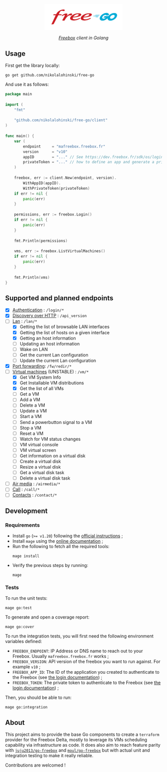 <div align="center">
<img src="./free-go.svg" width="250"/>

<i><a href="https://en.wikipedia.org/wiki/Freebox" target="_blank">Freebox</a> client in Golang</i>
</div>


## Usage

First get the library locally:

```shell
go get github.com/nikolalohinski/free-go
```

And use it as follows:

```go
package main

import (
    "fmt"

    "github.com/nikolalohinski/free-go/client"
)

func main() {
    var (
        endpoint     = "mafreebox.freebox.fr"
        version      = "v10" 
        appID        = "..." // See https://dev.freebox.fr/sdk/os/login/ to learn
        privateToken = "..." // how to define an app and generate a private token
    )

    freebox, err := client.New(endpoint, version).
        WithAppID(appID).
        WithPrivateToken(privateToken)
    if err != nil {
        panic(err)
    }

    permissions, err := freebox.Login()
    if err != nil {
        panic(err)
    }

    fmt.Println(permissions)

    vms, err := freebox.ListVirtualMachines()
    if err != nil {
        panic(err)
    }

    fmt.Println(vms)
}
```

## Supported and planned endpoints

- [x] [Authentication](https://dev.freebox.fr/sdk/os/login/) : `/login/*`
- [x] [Discovery over HTTP](https://dev.freebox.fr/sdk/os/) : `/api_version`
- [ ] [Lan](https://dev.freebox.fr/sdk/os/lan/#lan) : `/lan/*`
  - [x] Getting the list of browsable LAN interfaces
  - [x] Getting the list of hosts on a given interface
  - [x] Getting an host information
  - [ ] Updating an host information
  - [ ] Wake on LAN
  - [ ] Get the current Lan configuration
  - [ ] Update the current Lan configuration
- [x] [Port forwarding](https://dev.freebox.fr/sdk/os/nat/#port-forwarding): `/fw/redir/*`
- [ ] [Virtual machines](http://mafreebox.freebox.fr/#Fbx.os.app.help.app) (UNSTABLE) : `/vm/*`
  - [x] Get VM System Info
  - [x] Get Installable VM distributions
  - [x] Get the list of all VMs
  - [ ] Get a VM
  - [ ] Add a VM
  - [ ] Delete a VM
  - [ ] Update a VM
  - [ ] Start a VM
  - [ ] Send a powerbutton signal to a VM
  - [ ] Stop a VM
  - [ ] Reset a VM
  - [ ] Watch for VM status changes
  - [ ] VM virtual console
  - [ ] VM virtual screen
  - [ ] Get information on a virtual disk
  - [ ] Create a virtual disk
  - [ ] Resize a virtual disk
  - [ ] Get a virtual disk task
  - [ ] Delete a virtual disk task
- [ ] [Air media](https://dev.freebox.fr/sdk/os/airmedia/) : `/airmedia/*`
- [ ] [Call](https://dev.freebox.fr/sdk/os/call/) : `/call/*`
- [ ] [Contacts](https://dev.freebox.fr/sdk/os/contacts/) : `/contact/*`

## Development

### Requirements

* Install `go` (`>= v1.20`) following the [official instructions](https://go.dev/doc/install) ;
* Install `mage` using the [online documentation](https://magefile.org/²) ;
* Run the following to fetch all the required tools:
  ```shell
  mage install
  ```
* Verify the previous steps by running:
  ```shell
  mage
  ```

### Tests

To run the unit tests:

```shell
mage go:test
```

To generate and open a coverage report:

```shell
mage go:cover
```

To run the integration tests, you will first need the following environment variables defined:
* `FREEBOX_ENDPOINT`: IP Address or DNS name to reach out to your Freebox. Usually `mafreebox.freebox.fr` works ;
* `FREEBOX_VERSION`: API version of the freebox you want to run against. For example `v10` ;
* `FREEBOX_APP_ID`: The ID of the application you created to authenticate to the Freebox (see [the login documentation](https://dev.freebox.fr/sdk/os/login/)) ;
* `FREEBOX_TOKEN`: The private token to authenticate to the Freebox (see [the login documentation](https://dev.freebox.fr/sdk/os/login/)) ;

Then, you should be able to run:

```shell
mage go:integration
```

## About

This project aims to provide the base Go components to create a `terraform` provider for the Freebox Delta, mostly to leverage its VMs scheduling capability via infrastructure as code. It does also aim to reach feature parity with [`juju2013/go-freebox`](https://github.com/juju2013/go-freebox) and [`moul/go-freebox`](https://github.com/moul/go-freebox) but with actual unit and integration testing to make it really reliable.

Contributions are welcomed !
